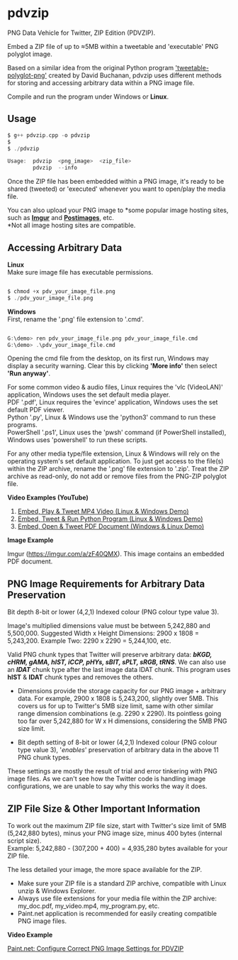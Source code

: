 # pdvzip
PNG Data Vehicle for Twitter, ZIP Edition (PDVZIP).

Embed a ZIP file of up to ≈5MB within a tweetable and 'executable' PNG polyglot image.

Based on a similar idea from the original Python program ['tweetable-polyglot-png'](https://github.com/DavidBuchanan314/tweetable-polyglot-png) created by David Buchanan, pdvzip uses different methods for storing and accessing arbitrary data within a PNG image file.

Compile and run the program under Windows or **Linux**.

## Usage

```c
$ g++ pdvzip.cpp -o pdvzip
$
$ ./pdvzip

Usage:  pdvzip  <png_image>  <zip_file>
        pdvzip  --info

```

Once the ZIP file has been embedded within a PNG image, it's ready to be shared (tweeted) or 'executed' whenever you want to open/play the media file.

You can also upload your PNG image to *some popular image hosting sites, such as [**Imgur**](https://imgur.com) and [**Postimages**](https://postimages.org), etc.  
*Not all image hosting sites are compatible.

## Accessing Arbitrary Data
**Linux**    
Make sure image file has executable permissions.
```c

$ chmod +x pdv_your_image_file.png
$ ./pdv_your_image_file.png 

```  
**Windows**   
First, rename the '.png' file extension to '.cmd'.
```c

G:\demo> ren pdv_your_image_file.png pdv_your_image_file.cmd
G:\demo> .\pdv_your_image_file.cmd

```
Opening the cmd file from the desktop, on its first run, Windows may display a security warning. Clear this by clicking **'More info'** then select **'Run anyway'**.

For some common video & audio files, Linux requires the 'vlc (VideoLAN)' application, Windows uses the set default media player.  
PDF '.pdf', Linux requires the 'evince' application, Windows uses the set default PDF viewer.  
Python '.py', Linux & Windows use the 'python3' command to run these programs.  
PowerShell '.ps1', Linux uses the 'pwsh' command (if PowerShell installed), Windows uses 'powershell' to run these scripts.

For any other media type/file extension, Linux & Windows will rely on the operating system's set default application. To just get access to the file(s) within the ZIP archive, rename the '.png' file extension to '.zip'. Treat the ZIP archive as read-only, do not add or remove files from the PNG-ZIP polyglot file.

**Video Examples (YouTube)**
1. [Embed, Play & Tweet MP4 Video (Linux & Windows Demo)](https://youtu.be/BwfFDwTSOK8) 
2. [Embed, Tweet & Run Python Program (Linux & Windows Demo)](https://youtu.be/ZubGU_Eb7Ks)
3. [Embed, Open & Tweet PDF Document (Windows & Linux Demo)](https://youtu.be/FnxD9XEjXos)  

**Image Example**  


  Imgur (https://imgur.com/a/zF40QMX). This image contains an embedded PDF document.

## PNG Image Requirements for Arbitrary Data Preservation

Bit depth 8-bit or lower (4,2,1) Indexed colour (PNG colour type value 3).  

Image's multiplied dimensions value must be between 5,242,880 and 5,500,000.
Suggested Width x Height Dimensions: 2900 x 1808 = 5,243,200. Example Two: 2290 x 2290 = 5,244,100, etc.

Valid PNG chunk types that Twitter will preserve arbitrary data: ***bKGD, cHRM, gAMA, hIST, iCCP, pHYs, sBIT, sPLT, sRGB, tRNS***. We can also use an ***IDAT*** chunk type after the last image data IDAT chunk.  This program uses **hIST** & **IDAT** chunk types and removes the others.

* Dimensions provide the storage capacity for our PNG image + arbitrary data. For example, 2900 x 1808 is 5,243,200, slightly over 5MB. This covers us for up to Twitter's 5MB size limit, same with other similar range dimension combinations (e.g. 2290 x 2290). Its pointless going too far over 5,242,880 for W x H dimensions, considering the 5MB PNG size limit.

* Bit depth setting of 8-bit or lower (4,2,1) Indexed colour (PNG colour type value 3), '*enables*' preservation of arbitrary data in the above 11 PNG chunk types.

These settings are mostly the result of trial and error tinkering with PNG image files. As we can't see how the Twitter code is handling image configurations, we are unable to say why this works the way it does.

## ZIP File Size & Other Important Information

To work out the maximum ZIP file size, start with Twitter's size limit of 5MB (5,242,880 bytes),
minus your PNG image size, minus 400 bytes (internal script size).  
Example: 5,242,880 - (307,200 + 400) = 4,935,280 bytes available 
for your ZIP file.  

The less detailed your image, the more space available for the ZIP.

* Make sure your ZIP file is a standard ZIP archive, compatible with Linux unzip & Windows Explorer.  
* Always use file extensions for your media file within the ZIP archive: my_doc.pdf, my_video.mp4, my_program.py, etc.  
* Paint.net application is recommended for easily creating compatible PNG image files.

**Video Example**

[Paint.net: Configure Correct PNG Image Settings for PDVZIP](https://youtu.be/nMlUNdiaS88)

##
